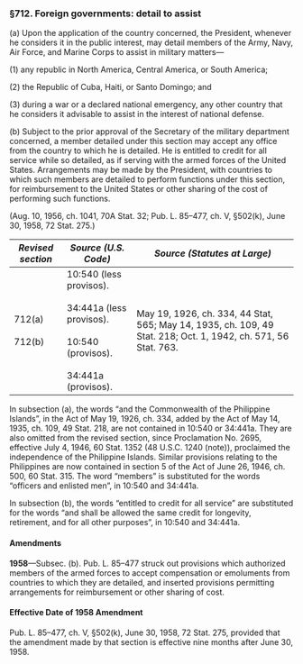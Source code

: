 ### §712. Foreign governments: detail to assist ###

(a) Upon the application of the country concerned, the President, whenever he considers it in the public interest, may detail members of the Army, Navy, Air Force, and Marine Corps to assist in military matters—

(1) any republic in North America, Central America, or South America;

(2) the Republic of Cuba, Haiti, or Santo Domingo; and

(3) during a war or a declared national emergency, any other country that he considers it advisable to assist in the interest of national defense.

(b) Subject to the prior approval of the Secretary of the military department concerned, a member detailed under this section may accept any office from the country to which he is detailed. He is entitled to credit for all service while so detailed, as if serving with the armed forces of the United States. Arrangements may be made by the President, with countries to which such members are detailed to perform functions under this section, for reimbursement to the United States or other sharing of the cost of performing such functions.

(Aug. 10, 1956, ch. 1041, 70A Stat. 32; Pub. L. 85–477, ch. V, §502(k), June 30, 1958, 72 Stat. 275.)

|  *Revised section*   |                                               *Source (U.S. Code)*                                               |                                         *Source (Statutes at Large)*                                         |
|----------------------|------------------------------------------------------------------------------------------------------------------|--------------------------------------------------------------------------------------------------------------|
|712(a)<br/><br/>712(b)|10:540 (less provisos).<br/><br/>34:441a (less provisos).<br/><br/>10:540 (provisos).<br/><br/>34:441a (provisos).|May 19, 1926, ch. 334, 44 Stat, 565; May 14, 1935, ch. 109, 49 Stat. 218; Oct. 1, 1942, ch. 571, 56 Stat. 763.|

In subsection (a), the words “and the Commonwealth of the Philippine Islands”, in the Act of May 19, 1926, ch. 334, added by the Act of May 14, 1935, ch. 109, 49 Stat. 218, are not contained in 10:540 or 34:441a. They are also omitted from the revised section, since Proclamation No. 2695, effective July 4, 1946, 60 Stat. 1352 (48 U.S.C. 1240 (note)), proclaimed the independence of the Philippine Islands. Similar provisions relating to the Philippines are now contained in section 5 of the Act of June 26, 1946, ch. 500, 60 Stat. 315. The word “members” is substituted for the words “officers and enlisted men”, in 10:540 and 34:441a.

In subsection (b), the words “entitled to credit for all service” are substituted for the words “and shall be allowed the same credit for longevity, retirement, and for all other purposes”, in 10:540 and 34:441a.

#### Amendments ####

**1958**—Subsec. (b). Pub. L. 85–477 struck out provisions which authorized members of the armed forces to accept compensation or emoluments from countries to which they are detailed, and inserted provisions permitting arrangements for reimbursement or other sharing of cost.

#### Effective Date of 1958 Amendment ####

Pub. L. 85–477, ch. V, §502(k), June 30, 1958, 72 Stat. 275, provided that the amendment made by that section is effective nine months after June 30, 1958.